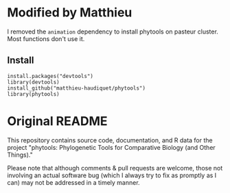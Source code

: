 # Modified by Matthieu
I removed the `animation` dependency to install phytools on pasteur cluster. Most functions don't use it.

## Install

```
install.packages("devtools")
library(devtools)
install_github("matthieu-haudiquet/phytools")
library(phytools)
```

# Original README

This repository contains source code, documentation, and R data for the project "phytools: Phylogenetic Tools for Comparative Biology (and Other Things)."

Please note that although comments & pull requests are welcome, those not involving an actual software bug (which I always try to fix as promptly as I can) may not be addressed in a timely manner.
